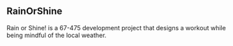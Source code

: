 ## RainOrShine
Rain or Shine! is a 67-475 development project that designs a workout while being mindful of the local weather.
